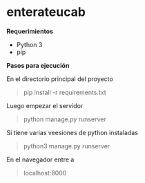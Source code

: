 # enterateucab

**Requerimientos**

- Python 3
- pip

**Pasos para ejecución**

En el directorio principal del proyecto

>pip install -r requirements.txt

Luego empezar el servidor

>python manage.py runserver

Si tiene varias veesiones de python instaladas

>python3 manage.py runserver

En el navegador entre a

>localhost:8000
